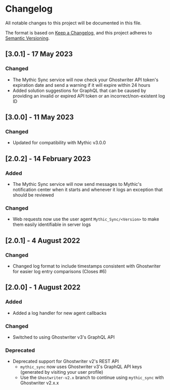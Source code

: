 # Changelog

All notable changes to this project will be documented in this file.

The format is based on [Keep a Changelog](https://keepachangelog.com/en/1.0.0/),
and this project adheres to [Semantic Versioning](https://semver.org/spec/v2.0.0.html).

## [3.0.1] - 17 May 2023

### Changed

* The Mythic Sync service will now check your Ghostwriter API token's expiration date and send a warning if it will expire within 24 hours
* Added solution suggestions for GraphQL that can be caused by providing an invalid or expired API token or an incorrect/non-existent log ID 

## [3.0.0] - 11 May 2023

### Changed

* Updated for compatibility with Mythic v3.0.0

## [2.0.2] - 14 February 2023

### Added

* The Mythic Sync service will now send messages to Mythic's notification center when it starts and whenever it logs an exception that should be reviewed

### Changed

* Web requests now use the user agent `Mythic_Sync/<Version>` to make them easily identifiable in server logs

## [2.0.1] - 4 August 2022

### Changed

* Changed log format to include timestamps consistent with Ghostwriter for easier log entry comparisons (Closes #6)

## [2.0.0] - 1 August 2022

### Added

* Added a log handler for new agent callbacks

### Changed

* Switched to using Ghostwriter v3's GraphQL API

### Deprecated

* Deprecated support for Ghostwriter v2's REST API
  * `mythic_sync` now uses Ghostwriter v3's GraphQL API keys (generated by visiting your user profile)
  * Use the `Ghostwriter-v2.x` branch to continue using `mythic_sync` with Ghostwriter v2.x.x
